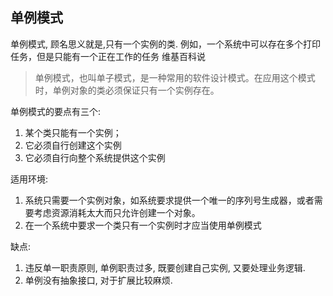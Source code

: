 ## 单例模式
单例模式, 顾名思义就是,只有一个实例的类.  例如，一个系统中可以存在多个打印任务，但是只能有一个正在工作的任务
维基百科说
> 单例模式，也叫单子模式，是一种常用的软件设计模式。在应用这个模式时，单例对象的类必须保证只有一个实例存在。

单例模式的要点有三个:
 1. 某个类只能有一个实例；
 2. 它必须自行创建这个实例
 3. 它必须自行向整个系统提供这个实例

 适用环境:
 1. 系统只需要一个实例对象，如系统要求提供一个唯一的序列号生成器，或者需要考虑资源消耗太大而只允许创建一个对象。
 2. 在一个系统中要求一个类只有一个实例时才应当使用单例模式
 
 缺点:
 1. 违反单一职责原则, 单例职责过多, 既要创建自己实例, 又要处理业务逻辑.
 2. 单例没有抽象接口, 对于扩展比较麻烦.